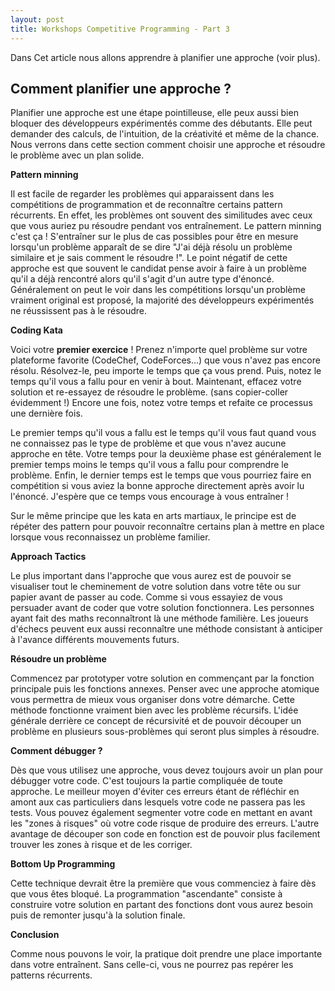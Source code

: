 ```yaml
---
layout: post
title: Workshops Competitive Programming - Part 3
---
```


Dans Cet article nous allons apprendre à planifier une approche (voir plus).


## Comment planifier une approche ?

Planifier une approche est une étape pointilleuse, elle peux aussi bien bloquer des développeurs expérimentés comme des débutants. Elle peut demander des calculs, de l'intuition, de la créativité et même de la chance.
Nous verrons dans cette section comment choisir une approche et résoudre le problème avec un plan solide.
    

**Pattern minning**   

Il est facile de regarder les problèmes qui apparaissent dans les compétitions de programmation et de reconnaître certains pattern récurrents.
En effet, les problèmes ont souvent des similitudes avec ceux que vous auriez pu résoudre pendant vos entraînement. 
Le pattern minning c'est ça ! S'entraîner sur le plus de cas possibles pour être en mesure lorsqu'un problème apparaît de se dire "J'ai déjà résolu un problème similaire et je sais comment le résoudre !".
Le point négatif de cette approche est que souvent le candidat pense avoir à faire à un problème qu'il a déjà rencontré alors qu'il s'agit d'un autre type d'énoncé.
Généralement on peut le voir dans les compétitions lorsqu'un problème vraiment original est proposé, la majorité des développeurs expérimentés ne réussissent pas à le résoudre.


**Coding Kata**   

Voici votre **premier exercice** !
Prenez n'importe quel problème sur votre plateforme favorite (CodeChef, CodeForces...) que vous n'avez pas encore résolu.
Résolvez-le, peu importe le temps que ça vous prend.
Puis, notez le temps qu'il vous a fallu pour en venir à bout.
Maintenant, effacez votre solution et re-essayez de résoudre le problème.
(sans copier-coller évidemment !) Encore une fois, notez votre temps et refaite ce processus une dernière fois.

Le premier temps qu'il vous a fallu est le temps qu'il vous faut quand vous ne connaissez pas le type de problème et que vous n'avez aucune approche en tête.
Votre temps pour la deuxième phase est généralement le premier temps moins le temps qu'il vous a fallu pour comprendre le problème.
Enfin, le dernier temps est le temps que vous pourriez faire en compétition si vous aviez la bonne approche directement après avoir lu l'énoncé.
J'espère que ce temps vous encourage à vous entraîner !

Sur le même principe que les kata en arts martiaux, le principe est de répéter des pattern pour pouvoir reconnaître certains plan à mettre en place lorsque vous reconnaissez un problème familier.


**Approach Tactics**   

Le plus important dans l'approche que vous aurez est de pouvoir se visualiser tout le cheminement de votre solution dans votre tête ou sur papier avant de passer au code. Comme si vous essayiez de vous persuader avant de coder que votre solution fonctionnera.
Les personnes ayant fait des maths reconnaîtront là une méthode familière.
Les joueurs d'échecs peuvent eux aussi reconnaître une méthode consistant à anticiper à l'avance différents mouvements futurs.


**Résoudre un problème**   

Commencez par prototyper votre solution en commençant par la fonction principale puis les fonctions annexes.
Penser avec une approche atomique vous permettra de mieux vous organiser dons votre démarche.
Cette méthode fonctionne vraiment bien avec les problème récursifs.
L'idée générale derrière ce concept de récursivité et de pouvoir découper un problème en plusieurs sous-problèmes qui seront plus simples à résoudre.


**Comment débugger ?**   

Dès que vous utilisez une approche, vous devez toujours avoir un plan pour débugger votre code. C'est toujours la partie compliquée de toute approche. Le meilleur moyen d'éviter ces erreurs étant de réfléchir en amont aux cas particuliers dans lesquels votre code ne passera pas les tests.
Vous pouvez également segmenter votre code en mettant en avant les "zones à risques" où votre code risque de produire des erreurs.
L'autre avantage de découper son code en fonction est de pouvoir plus facilement trouver les zones à risque et de les corriger.


**Bottom Up Programming**   

Cette technique devrait être la première que vous commenciez à faire dès que vous êtes bloqué. La programmation "ascendante" consiste à construire votre solution en partant des fonctions dont vous aurez besoin puis de remonter jusqu'à la solution finale.


**Conclusion**   

Comme nous pouvons le voir, la pratique doit prendre une place importante dans votre entraînent.
Sans celle-ci, vous ne pourrez pas repérer les patterns récurrents.